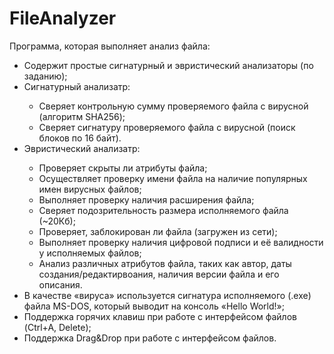# FileAnalyzer
<p>Программа, которая выполняет анализ файла:</p>
<ul>
  <li>Содержит простые сигнатурный и эвристический анализаторы (по заданию);</li>
  <li>Сигнатурный анализатр:</li>
  <ul>
    <li>Сверяет контрольную сумму проверяемого файла с вирусной (алгоритм SHA256);</li>
    <li>Сверяет сигнатуру проверяемого файла с вирусной (поиск блоков по 16 байт).</li>
  </ul>
  <li>Эвристический анализатр:</li>
  <ul>
    <li>Проверяет скрыты ли атрибуты файла;</li>
    <li>Осуществляет проверку имени файла на наличие популярных имен вирусных файлов;</li>
    <li>Выполняет проверку наличия расширения файла;</li>
    <li>Сверяет подозрительность размера исполняемого файла (~20Кб);</li>
    <li>Проверяет, заблокирован ли файла (загружен из сети);</li>
    <li>Выполняет проверку наличия цифровой подписи и её валидности у исполняемых файлов;</li>
    <li>Анализ различных атрибутов файла, таких как автор, даты создания/редактирвоания, наличия версии файла и его описания.</li>
  </ul>
  <li>В качестве &#171;вируса&#187; используется сигнатура исполняемого (.exe) файла MS-DOS, который выводит на консоль &#171;Hello World!&#187;;</li>
  <li>Поддержка горячих клавиш при работе с интерфейсом файлов (Ctrl+A, Delete);</li>
  <li>Поддержка Drag&Drop при работе с интерфейсом файлов.</li>
<ul>
